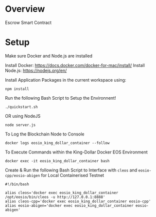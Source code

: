 # Overview
Escrow Smart Contract

# Setup
Make sure Docker and Node.js are installed

Install Docker: https://docs.docker.com/docker-for-mac/install/
Install Node.js: https://nodejs.org/en/

Install Application Packages in the current workspace using:
```
npm install
```

Run the following Bash Script to Setup the Environnent!
```
./quickstart.sh
```
OR using NodeJS
```
node server.js
```

To Log the Blockchain Node to Console
```
docker logs eosio_king_dollar_container --follow
```

To Execute Commands within the King-Dollar Docker EOS Environment
```
docker exec -it eosio_king_dollar_container bash
```

Create & Run the following Bash Script to Interface with `cleos` and `eosio-cpp/eosio-abigen` for Local Containerised Testnet
```
#!/bin/bash

alias cleos='docker exec eosio_king_dollar_container /opt/eosio/bin/cleos -u http://127.0.0.1:8888'
alias cleos-cpp='docker exec eosio_king_dollar_container eosio-cpp'
alias eosio-abigen='docker exec eosio_king_dollar_container eosio-abigen'
```
